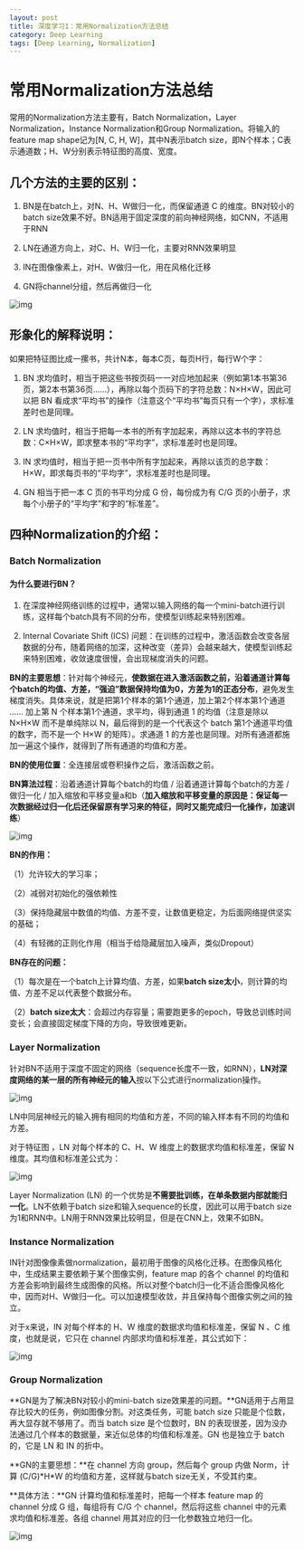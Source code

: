 ```yaml
---
layout: post
title: 深度学习1：常用Normalization方法总结
category: Deep Learning
tags: [Deep Learning, Normalization]
---
```


# 常用Normalization方法总结

常用的Normalization方法主要有，Batch Normalization，Layer Normalization，Instance Normalization和Group Normalization。将输入的feature map shape记为\[N, C, H, W]，其中N表示batch size，即N个样本；C表示通道数；H、W分别表示特征图的高度、宽度。

## 几个方法的主要的区别：

1. BN是在batch上，对N、H、W做归一化，而保留通道 C 的维度。BN对较小的batch size效果不好。BN适用于固定深度的前向神经网络，如CNN，不适用于RNN

2. LN在通道方向上，对C、H、W归一化，主要对RNN效果明显

3. IN在图像像素上，对H、W做归一化，用在风格化迁移

4. GN将channel分组，然后再做归一化

![img](http://thorraysjtu.github.io/img/20200307/1.png)

## 形象化的解释说明：

如果把特征图比成一摞书，共计N本，每本C页，每页H行，每行W个字：

1. BN 求均值时，相当于把这些书按页码一一对应地加起来（例如第1本书第36页，第2本书第36页......），再除以每个页码下的字符总数：N×H×W，因此可以把 BN 看成求“平均书”的操作（注意这个“平均书”每页只有一个字），求标准差时也是同理。

2. LN 求均值时，相当于把每一本书的所有字加起来，再除以这本书的字符总数：C×H×W，即求整本书的“平均字”，求标准差时也是同理。

3. IN 求均值时，相当于把一页书中所有字加起来，再除以该页的总字数：H×W，即求每页书的“平均字”，求标准差时也是同理。

4. GN 相当于把一本 C 页的书平均分成 G 份，每份成为有 C/G 页的小册子，求每个小册子的“平均字”和字的“标准差”。

## 四种Normalization的介绍：

### Batch Normalization

#### 为什么要进行BN？

1. 在深度神经网络训练的过程中，通常以输入网络的每一个mini-batch进行训练，这样每个batch具有不同的分布，使模型训练起来特别困难。

2. Internal Covariate Shift (ICS) 问题：在训练的过程中，激活函数会改变各层数据的分布，随着网络的加深，这种改变（差异）会越来越大，使模型训练起来特别困难，收敛速度很慢，会出现梯度消失的问题。

**BN的主要思想**：针对每个神经元，**使数据在进入激活函数之前，沿着通道计算每个batch的均值、方差，“强迫”数据保持均值为0，方差为1的正态分布**，避免发生梯度消失。具体来说，就是把第1个样本的第1个通道，加上第2个样本第1个通道 ...... 加上第 N 个样本第1个通道，求平均，得到通道 1 的均值（注意是除以 N×H×W 而不是单纯除以 N，最后得到的是一个代表这个 batch 第1个通道平均值的数字，而不是一个 H×W 的矩阵）。求通道 1 的方差也是同理。对所有通道都施加一遍这个操作，就得到了所有通道的均值和方差。

**BN的使用位置**：全连接层或卷积操作之后，激活函数之前。

**BN算法过程**：沿着通道计算每个batch的均值 / 沿着通道计算每个batch的方差 / 做归一化 / 加入缩放和平移变量a和b（**加入缩放和平移变量的原因是：保证每一次数据经过归一化后还保留原有学习来的特征，同时又能完成归一化操作，加速训练**）

![img](http://thorraysjtu.github.io/img/20200307/2.png)

**BN的作用：**

（1）允许较大的学习率；

（2）减弱对初始化的强依赖性

（3）保持隐藏层中数值的均值、方差不变，让数值更稳定，为后面网络提供坚实的基础；

（4）有轻微的正则化作用（相当于给隐藏层加入噪声，类似Dropout）

**BN存在的问题：**

（1）每次是在一个batch上计算均值、方差，如果**batch size太小**，则计算的均值、方差不足以代表整个数据分布。

（2）**batch size太大**：会超过内存容量；需要跑更多的epoch，导致总训练时间变长；会直接固定梯度下降的方向，导致很难更新。

### Layer Normalization

针对BN不适用于深度不固定的网络（sequence长度不一致，如RNN），**LN对深度网络的某一层的所有神经元的输入**按以下公式进行normalization操作。

![img](http://thorraysjtu.github.io/img/20200307/3.png)


LN中同层神经元的输入拥有相同的均值和方差，不同的输入样本有不同的均值和方差。

对于特征图 ，LN 对每个样本的 C、H、W 维度上的数据求均值和标准差，保留 N 维度。其均值和标准差公式为：

![img](http://thorraysjtu.github.io/img/20200307/4.png)

Layer Normalization (LN) 的一个优势是**不需要批训练，在单条数据内部就能归一化**。LN不依赖于batch size和输入sequence的长度，因此可以用于batch size为1和RNN中。LN用于RNN效果比较明显，但是在CNN上，效果不如BN。

### Instance Normalization

IN针对图像像素做normalization，最初用于图像的风格化迁移。在图像风格化中，生成结果主要依赖于某个图像实例，feature map 的各个 channel 的均值和方差会影响到最终生成图像的风格。所以对整个batch归一化不适合图像风格化中，因而对H、W做归一化。可以加速模型收敛，并且保持每个图像实例之间的独立。

对于x来说，IN 对每个样本的 H、W 维度的数据求均值和标准差，保留 N 、C 维度，也就是说，它只在 channel 内部求均值和标准差，其公式如下：

![img](http://thorraysjtu.github.io/img/20200307/5.png)
### Group Normalization

**GN是为了解决BN对较小的mini-batch size效果差的问题。**GN适用于占用显存比较大的任务，例如图像分割。对这类任务，可能 batch size 只能是个位数，再大显存就不够用了。而当 batch size 是个位数时，BN 的表现很差，因为没办法通过几个样本的数据量，来近似总体的均值和标准差。GN 也是独立于 batch 的，它是 LN 和 IN 的折中。

**GN的主要思想：**在 channel 方向 group，然后每个 group 内做 Norm，计算 (C/G)\*H\*W 的均值和方差，这样就与batch size无关，不受其约束。

**具体方法：**GN 计算均值和标准差时，把每一个样本 feature map 的 channel 分成 G 组，每组将有 C/G 个 channel，然后将这些 channel 中的元素求均值和标准差。各组 channel 用其对应的归一化参数独立地归一化。

![img](http://thorraysjtu.github.io/img/20200307/6.png)
